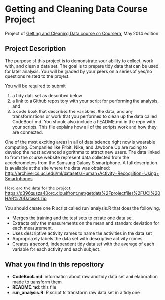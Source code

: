 Getting and Cleaning Data Course Project
========================================

Project of [Getting and Cleaning Data course on Coursera](https://www.coursera.org/course/getdata), May 2014 edition.

## Project Description
The purpose of this project is to demonstrate your ability to collect, work with, and clean a data set.
The goal is to prepare tidy data that can be used for later analysis. You will be graded by your peers
on a series of yes/no questions related to the project.

You will be required to submit:

1. a tidy data set as described below
2. a link to a Github repository with your script for performing the analysis, and
3. a code book that describes the variables, the data, and any transformations or
   work that you performed to clean up the data called CodeBook.md. You should also
   include a README.md in the repo with your scripts. This file explains how all
   of the scripts work and how they are connected. 

One of the most exciting areas in all of data science right now is wearable computing.
Companies like Fitbit, Nike, and Jawbone Up are racing to develop the most advanced
algorithms to attract new users. The data linked to from the course website represent
data collected from the accelerometers from the Samsung Galaxy S smartphone.
A full description is available at the site where the data was obtained:
http://archive.ics.uci.edu/ml/datasets/Human+Activity+Recognition+Using+Smartphones

Here are the data for the project: https://d396qusza40orc.cloudfront.net/getdata%2Fprojectfiles%2FUCI%20HAR%20Dataset.zip

You should create one R script called run_analysis.R that does the following.

* Merges the training and the test sets to create one data set.
* Extracts only the measurements on the mean and standard deviation for each measurement. 
* Uses descriptive activity names to name the activities in the data set
* Appropriately labels the data set with descriptive activity names. 
* Creates a second, independent tidy data set with the average of each variable for each activity and each subject. 

## What you find in this repository

* __CodeBook.md__: information about raw and tidy data set and elaboration made to
  transform them
* __README.md__: this file
* __run_analysis.R__: R script to transform raw data set in a tidy one
